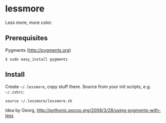 lessmore
========

Less more, more color.

## Prerequisites

Pygments (http://pygments.org)

	$ sudo easy_install pygments

## Install
	
Create `~/.lessmore`, copy stuff there.
Source from your init scripts, e.g. `~/.zshrc`:
	
	source ~/.lessmore/lessmore.sh

Idea by Georg, http://pythonic.pocoo.org/2008/3/28/using-pygments-with-less

	
